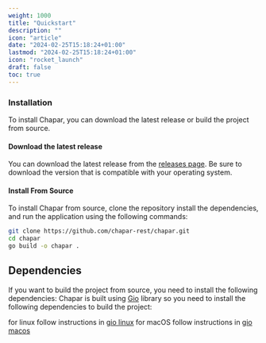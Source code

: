 ```yaml
---
weight: 1000
title: "Quickstart"
description: ""
icon: "article"
date: "2024-02-25T15:18:24+01:00"
lastmod: "2024-02-25T15:18:24+01:00"
icon: "rocket_launch"
draft: false
toc: true
---
```


### Installation
To install Chapar, you can download the latest release or build the project from source.

#### Download the latest release
You can download the latest release from the [releases page](https://github.com/chapar-rest/chapar/releases).
Be sure to download the version that is compatible with your operating system.

#### Install From Source
To install Chapar from source, clone the repository install the dependencies, and run the application using the following commands:
```bash
git clone https://github.com/chapar-rest/chapar.git
cd chapar
go build -o chapar .
```

## Dependencies
If you want to build the project from source, you need to install the following dependencies:
Chapar is built using [Gio](https://gioui.org) library so you need to install the following dependencies to build the project:

for linux follow instructions in [gio linux](https://gioui.org/doc/install/linux)
for macOS follow instructions in [gio macos](https://gioui.org/doc/install/macos)

